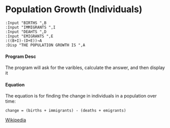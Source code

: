 # Population Growth (Individuals)

```
:Input "BIRTHS ",B
:Input "IMMIGRANTS ",I
:Input "DEAHTS ",D
:Input "EMIGRANTS ",E
:((B+I)-(D+E))→A
:Disp "THE POPULATION GROWTH IS ",A
```

#### Program Desc

The program will ask for the varibles, calculate the answer, and then display it

#### Equation

The equation is for finding the change in individuals in a population over time:

    change = (births + immigrants) - (deaths + emigrants)

[Wikipedia](https://en.wikipedia.org/wiki/Population_growth)